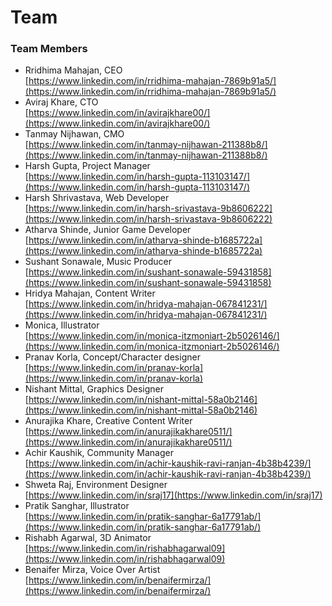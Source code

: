 # Team

### Team Members

* Rridhima Mahajan, CEO\
  [https://www.linkedin.com/in/rridhima-mahajan-7869b91a5/](https://www.linkedin.com/in/rridhima-mahajan-7869b91a5/)
* Aviraj Khare, CTO\
  [https://www.linkedin.com/in/avirajkhare00/](https://www.linkedin.com/in/avirajkhare00/)
* Tanmay Nijhawan, CMO\
  [https://www.linkedin.com/in/tanmay-nijhawan-211388b8/](https://www.linkedin.com/in/tanmay-nijhawan-211388b8/)
* Harsh Gupta, Project Manager\
  [https://www.linkedin.com/in/harsh-gupta-113103147/](https://www.linkedin.com/in/harsh-gupta-113103147/)
* Harsh Shrivastava, Web Developer\
  [https://www.linkedin.com/in/harsh-srivastava-9b8606222](https://www.linkedin.com/in/harsh-srivastava-9b8606222)
* Atharva Shinde, Junior Game Developer\
  [https://www.linkedin.com/in/atharva-shinde-b1685722a](https://www.linkedin.com/in/atharva-shinde-b1685722a)
* Sushant Sonawale, Music Producer\
  [https://www.linkedin.com/in/sushant-sonawale-59431858](https://www.linkedin.com/in/sushant-sonawale-59431858)
* Hridya Mahajan, Content Writer\
  [https://www.linkedin.com/in/hridya-mahajan-067841231/](https://www.linkedin.com/in/hridya-mahajan-067841231/)
* Monica, Illustrator\
  [https://www.linkedin.com/in/monica-itzmoniart-2b5026146/](https://www.linkedin.com/in/monica-itzmoniart-2b5026146/)
* Pranav Korla, Concept/Character designer\
  [https://www.linkedin.com/in/pranav-korla](https://www.linkedin.com/in/pranav-korla)
* Nishant Mittal, Graphics Designer\
  [https://www.linkedin.com/in/nishant-mittal-58a0b2146](https://www.linkedin.com/in/nishant-mittal-58a0b2146)
* Anurajika Khare, Creative Content Writer\
  [https://www.linkedin.com/in/anurajikakhare0511/](https://www.linkedin.com/in/anurajikakhare0511/)
* Achir Kaushik, Community Manager\
  [https://www.linkedin.com/in/achir-kaushik-ravi-ranjan-4b38b4239/](https://www.linkedin.com/in/achir-kaushik-ravi-ranjan-4b38b4239/)
* Shweta Raj, Environment Designer\
  [https://www.linkedin.com/in/sraj17](https://www.linkedin.com/in/sraj17)
* Pratik Sanghar, Illustrator\
  [https://www.linkedin.com/in/pratik-sanghar-6a17791ab/](https://www.linkedin.com/in/pratik-sanghar-6a17791ab/)
* Rishabh Agarwal, 3D Animator\
  [https://www.linkedin.com/in/rishabhagarwal09](https://www.linkedin.com/in/rishabhagarwal09)
* Benaifer Mirza, Voice Over Artist\
  [https://www.linkedin.com/in/benaifermirza/](https://www.linkedin.com/in/benaifermirza/)

